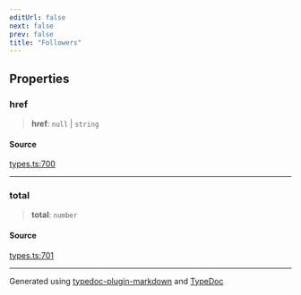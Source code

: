 ```yaml
---
editUrl: false
next: false
prev: false
title: "Followers"
---
```


## Properties

### href

> **href**: `null` \| `string`

#### Source

[types.ts:700](https://github.com/fostertheweb/spotify-web-sdk/blob/b2835c1/src/types.ts#L700)

***

### total

> **total**: `number`

#### Source

[types.ts:701](https://github.com/fostertheweb/spotify-web-sdk/blob/b2835c1/src/types.ts#L701)

***

Generated using [typedoc-plugin-markdown](https://www.npmjs.com/package/typedoc-plugin-markdown) and [TypeDoc](https://typedoc.org/)
